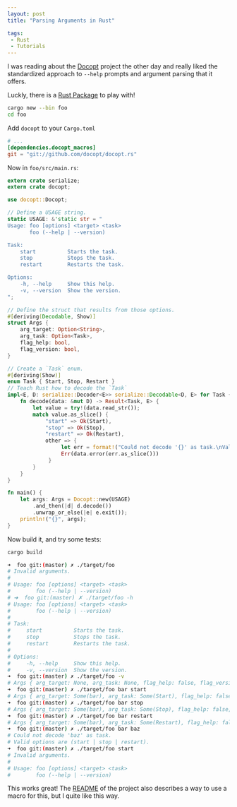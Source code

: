 ```yaml
---
layout: post
title: "Parsing Arguments in Rust"

tags:
 - Rust
 - Tutorials
---
```


I was reading about the [Docopt](http://docopt.org/) project the other day and really liked the standardized approach to `--help` prompts and argument parsing that it offers.

Luckly, there is a [Rust Package](https://github.com/docopt/docopt.rs) to play with!

```bash
cargo new --bin foo
cd foo
```

Add `docopt` to your `Cargo.toml`

```toml
# ...
[dependencies.docopt_macros]
git = "git://github.com/docopt/docopt.rs"
```

Now in `foo/src/main.rs`:

```rust
extern crate serialize;
extern crate docopt;

use docopt::Docopt;

// Define a USAGE string.
static USAGE: &'static str = "
Usage: foo [options] <target> <task>
       foo (--help | --version)

Task:
    start          Starts the task.
    stop           Stops the task.
    restart        Restarts the task.

Options:
    -h, --help     Show this help.
    -v, --version  Show the version.
";

// Define the struct that results from those options.
#[deriving(Decodable, Show)]
struct Args {
    arg_target: Option<String>,
    arg_task: Option<Task>,
    flag_help: bool,
    flag_version: bool,
}

// Create a `Task` enum.
#[deriving(Show)]
enum Task { Start, Stop, Restart }
// Teach Rust how to decode the `Task`
impl<E, D: serialize::Decoder<E>> serialize::Decodable<D, E> for Task {
    fn decode(data: &mut D) -> Result<Task, E> {
        let value = try!(data.read_str());
        match value.as_slice() {
            "start" => Ok(Start),
            "stop" => Ok(Stop),
            "restart" => Ok(Restart),
            other => {
                 let err = format!("Could not decode '{}' as task.\nValid options are (start | stop | restart).", other);
                 Err(data.error(err.as_slice()))
             }
        }
    }
}

fn main() {
    let args: Args = Docopt::new(USAGE)
        .and_then(|d| d.decode())
        .unwrap_or_else(|e| e.exit());
    println!("{}", args);
}
```

Now build it, and try some tests:

```bash
cargo build
```

```bash
➜  foo git:(master) ✗ ./target/foo
# Invalid arguments.
#
# Usage: foo [options] <target> <task>
#        foo (--help | --version)
# ➜  foo git:(master) ✗ ./target/foo -h
# Usage: foo [options] <target> <task>
#        foo (--help | --version)
#
# Task:
#     start          Starts the task.
#     stop           Stops the task.
#     restart        Restarts the task.
#
# Options:
#     -h, --help     Show this help.
#     -v, --version  Show the version.
➜  foo git:(master) ✗ ./target/foo -v
# Args { arg_target: None, arg_task: None, flag_help: false, flag_version: true }
➜  foo git:(master) ✗ ./target/foo bar start
# Args { arg_target: Some(bar), arg_task: Some(Start), flag_help: false, flag_version: false }
➜  foo git:(master) ✗ ./target/foo bar stop
# Args { arg_target: Some(bar), arg_task: Some(Stop), flag_help: false, flag_version: false }
➜  foo git:(master) ✗ ./target/foo bar restart
# Args { arg_target: Some(bar), arg_task: Some(Restart), flag_help: false, flag_version: false }
➜  foo git:(master) ✗ ./target/foo bar baz
# Could not decode 'baz' as task.
# Valid options are (start | stop | restart).
➜  foo git:(master) ✗ ./target/foo start
# Invalid arguments.
#
# Usage: foo [options] <target> <task>
#        foo (--help | --version)
```

This works great! The [README](https://github.com/docopt/docopt.rs) of the project also describes a way to use a macro for this, but I quite like this way.
